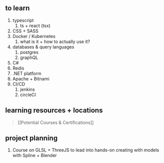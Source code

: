 ## to learn
1. typescript
	1. ts + react (tsx)
2. CSS + SASS
3. Docker / Kubernetes
	1. what is it + how to actually use it?
4. databases & query languages
	1. postgres
	2. graphQL
5. C#
6. Redis
7. .NET platform
8. Apache + Bitnami
9. CI/CD
	1. jenkins
	2. circleCI

## learning resources + locations
> [[Potential Courses & Certifications]]

## project planning

1. Course on GLSL + ThreeJS to lead into hands-on creating with models with Spline + Blender
